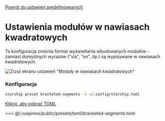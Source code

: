 [Powrót do ustawień predefiniowanych](./README.md#bracketed-segments)

# Ustawienia modułów w nawiasach kwadratowych

Ta konfiguracja zmienia format wyświetlania wbudowanych modułów - zamiast domyślnych wyrazów ("via", "on", itp.) są wypisywane w nawiasach kwadratowych.

![Zrzut ekranu ustawień "Moduły w nawiasach kwadratowych"](/presets/img/bracketed-segments.png)

### Konfiguracja

```sh
starship preset bracketed-segments -o ~/.config/starship.toml
```

[Kliknij, aby pobrać TOML](/presets/toml/bracketed-segments.toml)

<<< @/.vuepress/public/presets/toml/bracketed-segments.toml
